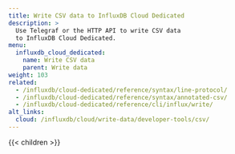 ```yaml
---
title: Write CSV data to InfluxDB Cloud Dedicated
description: >
  Use Telegraf or the HTTP API to write CSV data
  to InfluxDB Cloud Dedicated.
menu:
  influxdb_cloud_dedicated:
    name: Write CSV data
    parent: Write data
weight: 103
related:
  - /influxdb/cloud-dedicated/reference/syntax/line-protocol/
  - /influxdb/cloud-dedicated/reference/syntax/annotated-csv/
  - /influxdb/cloud-dedicated/reference/cli/influx/write/
alt_links:
  cloud: /influxdb/cloud/write-data/developer-tools/csv/
---
```


{{< children >}}
